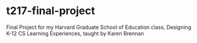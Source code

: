 # t217-final-project
Final Project for my Harvard Graduate School of Education class, Designing K-12 CS Learning Experiences, taught by Karen Brennan
